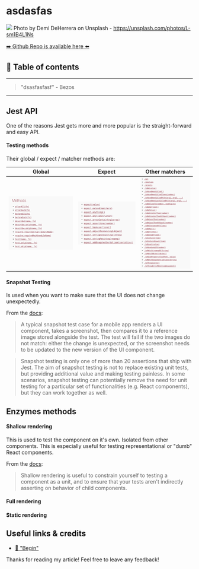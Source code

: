 # asdasfas
[<img src="https://images.unsplash.com/photo-1461023058943-07fcbe16d735?dpr=2&auto=format&fit=crop&w=1080&h=721&q=80&cs=tinysrgb&crop=">](
https://unsplash.com/photos/L-sm1B4L1Ns)
Photo by Demi DeHerrera on Unsplash - https://unsplash.com/photos/L-sm1B4L1Ns


[➡️ Github Repo is available here ⬅️](https://github.com/DDCreationStudios/RESTAPIIntro)


## 📄 Table of contents


---
>"dsasfasfasf"  - Bezos
---

## Jest API

One of the reasons Jest gets more and more popular is the straight-forward and easy API.

#### Testing methods

Their global /  expect / matcher methods are:

|Global|Expect|Other matchers|
|---|---|---|
|[![screenshot](../assets/TESTREACT/globals.png)](https://facebook.github.io/jest/docs/en/api.html#methods)|[![screenshot](../assets/TESTREACT/expect.png)](https://facebook.github.io/jest/docs/en/api.html#methods)|[![screenshot](../assets/TESTREACT/matcherMethods.png)](https://facebook.github.io/jest/docs/en/api.html#methods)|

#### Snapshot Testing

Is used when you want to make sure that the UI does not change unexpectedly. 

From the [docs](https://facebook.github.io/jest/docs/en/snapshot-testing.html):

> A typical snapshot test case for a mobile app renders a UI component, takes a screenshot, then compares it to a reference image stored alongside the test. The test will fail if the two images do not match: either the change is unexpected, or the screenshot needs to be updated to the new version of the UI component.


> Snapshot testing is only one of more than 20 assertions that ship with Jest. The aim of snapshot testing is not to replace existing unit tests, but providing additional value and making testing painless. In some scenarios, snapshot testing can potentially remove the need for unit testing for a particular set of functionalities (e.g. React components), but they can work together as well.



## Enzymes methods

#### Shallow rendering

This is used to test the component on it's own. Isolated from other components. This is especially useful for testing representational or "dumb" React components.

From the [docs](http://airbnb.io/enzyme/docs/api/shallow.html):
> Shallow rendering is useful to constrain yourself to testing a component as a unit, and to ensure that your tests aren't indirectly asserting on behavior of child components.

#### Full rendering

#### Static rendering



## Useful links & credits
- [📄 "Begin"](afgafgadgads)



Thanks for reading my article! Feel free to leave any feedback! 


<!-- Written by Daniel Deutsch (deudan1010@gmail.com) -->
